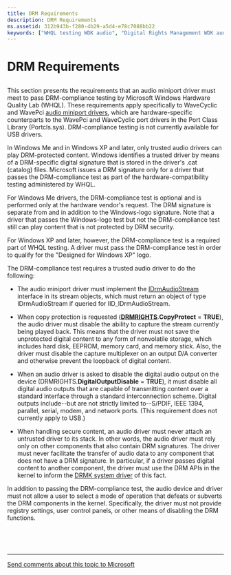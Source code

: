```yaml
---
title: DRM Requirements
description: DRM Requirements
ms.assetid: 312b943b-f280-4b29-a5d4-e78c7088bb22
keywords: ["WHQL testing WDK audio", "Digital Rights Management WDK audio , compliance testing", "DRM WDK audio , compliance testing", "compliance testing WDK audio", "testing DRM compliance WDK audio", "Designed for Windows XP logo test WDK audio", "logo tests WDK audio"]
---
```


# DRM Requirements


## <span id="drm_requirements"></span><span id="DRM_REQUIREMENTS"></span>


This section presents the requirements that an audio miniport driver must meet to pass DRM-compliance testing by Microsoft Windows Hardware Quality Lab (WHQL). These requirements apply specifically to WaveCyclic and WavePci [audio miniport drivers](audio-miniport-drivers.md), which are hardware-specific counterparts to the WavePci and WaveCyclic port drivers in the Port Class Library (Portcls.sys). DRM-compliance testing is not currently available for USB drivers.

In Windows Me and in Windows XP and later, only trusted audio drivers can play DRM-protected content. Windows identifies a trusted driver by means of a DRM-specific digital signature that is stored in the driver's .cat (catalog) files. Microsoft issues a DRM signature only for a driver that passes the DRM-compliance test as part of the hardware-compatibility testing administered by WHQL.

For Windows Me drivers, the DRM-compliance test is optional and is performed only at the hardware vendor's request. The DRM signature is separate from and in addition to the Windows-logo signature. Note that a driver that passes the Windows-logo test but not the DRM-compliance test still can play content that is not protected by DRM security.

For Windows XP and later, however, the DRM-compliance test is a required part of WHQL testing. A driver must pass the DRM-compliance test in order to qualify for the "Designed for Windows XP" logo.

The DRM-compliance test requires a trusted audio driver to do the following:

-   The audio miniport driver must implement the [IDrmAudioStream](https://msdn.microsoft.com/library/windows/hardware/ff536568) interface in its stream objects, which must return an object of type IDrmAudioStream if queried for IID\_IDrmAudioStream.

-   When copy protection is requested ([**DRMRIGHTS**](https://msdn.microsoft.com/library/windows/hardware/ff536355).**CopyProtect** = **TRUE**), the audio driver must disable the ability to capture the stream currently being played back. This means that the driver must not save the unprotected digital content to any form of nonvolatile storage, which includes hard disk, EEPROM, memory card, and memory stick. Also, the driver must disable the capture multiplexer on an output D/A converter and otherwise prevent the loopback of digital content.

-   When an audio driver is asked to disable the digital audio output on the device (DRMRIGHTS.**DigitalOutputDisable** = **TRUE**), it must disable all digital audio outputs that are capable of transmitting content over a standard interface through a standard interconnection scheme. Digital outputs include--but are not strictly limited to--S/PDIF, IEEE 1394, parallel, serial, modem, and network ports. (This requirement does not currently apply to USB.)

-   When handling secure content, an audio driver must never attach an untrusted driver to its stack. In other words, the audio driver must rely only on other components that also contain DRM signatures. The driver must never facilitate the transfer of audio data to any component that does not have a DRM signature. In particular, if a driver passes digital content to another component, the driver must use the DRM APIs in the kernel to inform the [DRMK system driver](kernel-mode-wdm-audio-components.md#drmk_system_driver) of this fact.

In addition to passing the DRM-compliance test, the audio device and driver must not allow a user to select a mode of operation that defeats or subverts the DRM components in the kernel. Specifically, the driver must not provide registry settings, user control panels, or other means of disabling the DRM functions.

 

 


--------------------
[Send comments about this topic to Microsoft](mailto:wsddocfb@microsoft.com?subject=Documentation%20feedback%20[audio\audio]:%20DRM%20Requirements%20%20RELEASE:%20%287/18/2016%29&body=%0A%0APRIVACY%20STATEMENT%0A%0AWe%20use%20your%20feedback%20to%20improve%20the%20documentation.%20We%20don't%20use%20your%20email%20address%20for%20any%20other%20purpose,%20and%20we'll%20remove%20your%20email%20address%20from%20our%20system%20after%20the%20issue%20that%20you're%20reporting%20is%20fixed.%20While%20we're%20working%20to%20fix%20this%20issue,%20we%20might%20send%20you%20an%20email%20message%20to%20ask%20for%20more%20info.%20Later,%20we%20might%20also%20send%20you%20an%20email%20message%20to%20let%20you%20know%20that%20we've%20addressed%20your%20feedback.%0A%0AFor%20more%20info%20about%20Microsoft's%20privacy%20policy,%20see%20http://privacy.microsoft.com/default.aspx. "Send comments about this topic to Microsoft")


